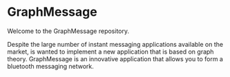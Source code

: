 # GraphMessage

Welcome to the GraphMessage repository.

Despite the large number of instant messaging applications available on the market,
is wanted to implement a new application that is based on graph theory. GraphMessage
is an innovative application that allows you to form a bluetooth messaging network.
